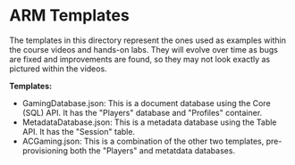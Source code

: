 # ARM Templates

The templates in this directory represent the ones used as examples within the course videos and hands-on labs. They will evolve over time as bugs are fixed and improvements are found, so they may not look exactly as pictured within the videos.

**Templates:**
* GamingDatabase.json: This is a document database using the Core (SQL) API. It has the "Players" database and "Profiles" container.
* MetadataDatabase.json: This is a metadata database using the Table API. It has the "Session" table.
* ACGaming.json: This is a combination of the other two templates, pre-provisioning both the "Players" and metatdata databases.
